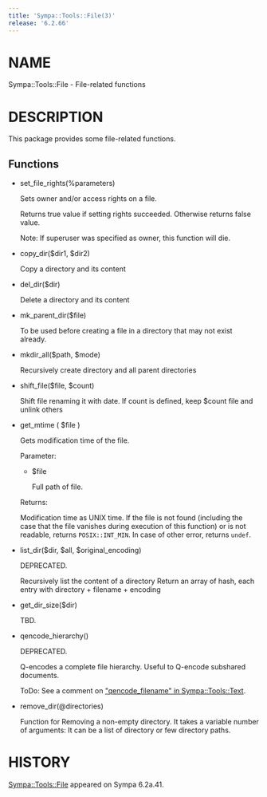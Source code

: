 ```yaml
---
title: 'Sympa::Tools::File(3)'
release: '6.2.66'
---
```


# NAME

Sympa::Tools::File - File-related functions

# DESCRIPTION

This package provides some file-related functions.

## Functions

- set\_file\_rights(%parameters)

    Sets owner and/or access rights on a file.

    Returns true value if setting rights succeeded.
    Otherwise returns false value.

    Note:
    If superuser was specified as owner, this function will die.

- copy\_dir($dir1, $dir2)

    Copy a directory and its content

- del\_dir($dir)

    Delete a directory and its content

- mk\_parent\_dir($file)

    To be used before creating a file in a directory that may not exist already.

- mkdir\_all($path, $mode)

    Recursively create directory and all parent directories

- shift\_file($file, $count)

    Shift file renaming it with date. If count is defined, keep $count file and
    unlink others

- get\_mtime ( $file )

    Gets modification time of the file.

    Parameter:

    - $file

        Full path of file.

    Returns:

    Modification time as UNIX time.
    If the file is not found (including the case that the file vanishes during
    execution of this function) or is not readable, returns `POSIX::INT_MIN`.
    In case of other error, returns `undef`.

- list\_dir($dir, $all, $original\_encoding)

    DEPRECATED.

    Recursively list the content of a directory
    Return an array of hash, each entry with directory + filename + encoding

- get\_dir\_size($dir)

    TBD.

- qencode\_hierarchy()

    DEPRECATED.

    Q-encodes a complete file hierarchy.
    Useful to Q-encode subshared documents.

    ToDo:
    See a comment on ["qencode\_filename" in Sympa::Tools::Text](./Sympa-Tools-Text.3.md#qencode_filename).

- remove\_dir(@directories)

    Function for Removing a non-empty directory.
    It takes a variable number of arguments:
    It can be a list of directory or few directory paths.

# HISTORY

[Sympa::Tools::File](./Sympa-Tools-File.3.md) appeared on Sympa 6.2a.41.
